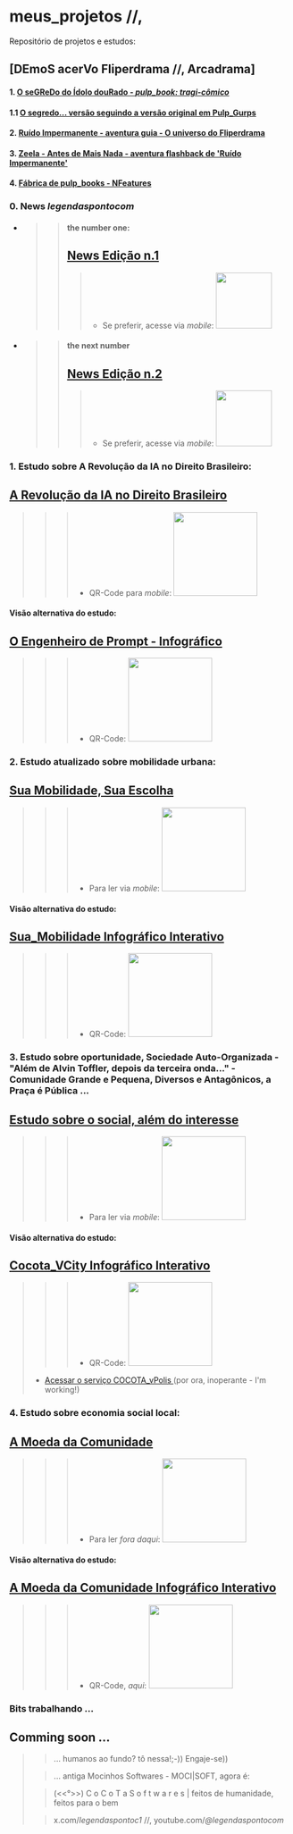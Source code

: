 # meus_projetos //,
Repositório de projetos e estudos:

## [DEmoS acerVo Fliperdrama //, Arcadrama]
#### 1. [O seGReDo do Ídolo douRado - *pulp_book: tragi-cômico*](https://cristianobonat.github.io/projetos/Demos/Fliperdrama-OSegredodoIdoloDourado11082025_2314.html)
#### 1.1 [O segredo... versão seguindo a versão original em Pulp_Gurps](https://cristianobonat.github.io/projetos/Demos/Fliperdrama_OSegredo_versao_fiel_pulp_gurps.html)
#### 2. [Ruído Impermanente - aventura guia - O universo do Fliperdrama](https://cristianobonat.github.io/projetos/projetos/Demos/Fliperdrama_Ruido_Impermanente_Aventura_Guia.html)
#### 3. [Zeela - Antes de Mais Nada - aventura flashback de 'Ruído Impermanente'](https://cristianobonat.github.io/projetos/Demos/Fliperdrama_ZeelaAntesDeMaisNada_Aventura_flashback_origens.html)
#### 4. [Fábrica de pulp_books - NFeatures](https://cristianobonat.github.io/projetos/Demos/Storyflip_FabricaDePulpBook_12082025_0004.html) 

### 0. **News** *legendaspontocom*
  
* > > #### the number one:
  > > ## [News Edição n.1](https://tinyurl.com/n1LGNDSPNTCM)
  > > > * Se preferir, acesse via *mobile*: <img src="https://cristianobonat.github.io/projetos/n1LGNDSPNTCM-400.png" width="100" height="100"/>


* > > #### the next number
  > > ## [News Edição n.2](https://tinyurl.com/n2LGNDSPNTCM)
  > > > * Se preferir, acesse via *mobile*: <img src="https://cristianobonat.github.io/projetos/n2LGNDSPNTCM-400.png" width="100" height="100"/>

### 1. Estudo sobre A Revolução da IA no Direito Brasileiro: 
## [A Revolução da IA no Direito Brasileiro](https://tinyurl.com/direitoeia)
> > > * QR-Code para *mobile*: <img src="https://cristianobonat.github.io/projetos/direitoeia-400.png" width="150" height="150"/>

#### Visão alternativa do estudo: 
## [O Engenheiro de Prompt - Infográfico](https://tinyurl.com/revosilenc)
> > > * QR-Code: <img src="https://cristianobonat.github.io/projetos/revosilenc-400.png" width="150" height="150"/>


### 2. Estudo atualizado sobre mobilidade urbana: 
## [Sua Mobilidade, Sua Escolha](https://bit.ly/suamobilidade)
> > > * Para ler via *mobile*: <img src="https://cristianobonat.github.io/projetos/bit.ly_suamobilidade.png" width="150" height="150"/>

#### Visão alternativa do estudo: 
## [Sua_Mobilidade Infográfico Interativo](https://rebrand.ly/Infomobilidade)
> > > * QR-Code: <img src="https://cristianobonat.github.io/projetos/rebrand.ly.infomobilidade.png" width="150" height="150"/>


### 3. Estudo sobre oportunidade, Sociedade Auto-Organizada - "Além de Alvin Toffler, depois da terceira onda..." - Comunidade Grande e Pequena, Diversos e Antagônicos, a Praça é Pública ... 
## [Estudo sobre o social, além do interesse](https://tinyurl.com/cocotavcity)
> > > * Para ler via *mobile*: <img src="https://cristianobonat.github.io/projetos/cocotavcity-400.png" width="150" height="150"/>

#### Visão alternativa do estudo: 
## [Cocota_VCity Infográfico Interativo](https://tinyurl.com/cocotavcInfo)
> > > * QR-Code: <img src="https://cristianobonat.github.io/projetos/cocotavcInfo-400.png" width="150" height="150"/>
> 
> * <a href="https://cristianobonat.github.io/cocota_vPolis" target="_blank"> Acessar o serviço COCOTA_vPolis </a>  (por ora, inoperante - I'm working!)
>


### 4. Estudo sobre economia social local: 
## [A Moeda da Comunidade](https://tinyurl.com/NewComoeda)
> > > * Para ler *fora daqui*: <img src="https://cristianobonat.github.io/projetos/NewComoeda-400.png" width="150" height="150"/>

#### Visão alternativa do estudo: 
## [A Moeda da Comunidade Infográfico Interativo](https://tinyurl.com/NewMoeCoIn)
> > > * QR-Code, *aqui*: <img src="https://cristianobonat.github.io/projetos/NewMoeCoIn-400.png" width="150" height="150"/>


### Bits trabalhando ... 
## Comming soon ...
>
> > ... humanos ao fundo? tô nessa!;-)) Engaje-se))
>
> > ... antiga Mocinhos Softwares - MOCI|SOFT, agora é:
>
>
> > (<<°>>)  C o C o T a  S o f t w a r e s  |  feitos de humanidade, feitos para o bem
> 
> 
> > x.com/*legendaspontoc1*  //,  youtube.com/*@legendaspontocom*
